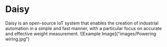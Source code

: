 # Daisy
Daisy is an open-source IoT system that enables the creation of industrial automation in a simple and fast manner, with a particular focus on accurate and effective weight measurement.
![Example Image]("images/Powering wiring.jpg")
